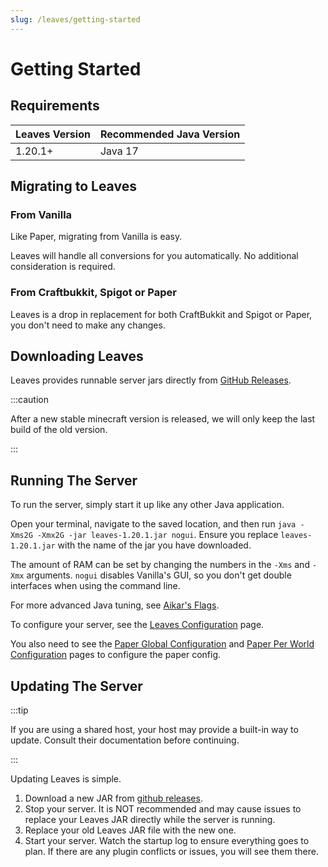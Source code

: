```yaml
---
slug: /leaves/getting-started
---
```


# Getting Started

## Requirements

| Leaves Version | Recommended Java Version |
| -------------- | ------------------------ |
| 1.20.1+        | Java 17                  |

## Migrating to Leaves

### From Vanilla

Like Paper, migrating from Vanilla is easy.

Leaves will handle all conversions for you automatically. No additional consideration is required.

### From Craftbukkit, Spigot or Paper

Leaves is a drop in replacement for both CraftBukkit and Spigot or Paper, you don't need to make any changes.

## Downloading Leaves

Leaves provides runnable server jars directly from 
[GitHub Releases](https://github.com/LeavesMC/Leaves/releases).

:::caution

After a new stable minecraft version is released, we will only keep the last build of the old version.

:::

## Running The Server

To run the server, simply start it up like any other Java application.

Open your terminal, navigate to the saved location, and then run
`java -Xms2G -Xmx2G -jar leaves-1.20.1.jar nogui`. Ensure you replace `leaves-1.20.1.jar` with the name of the jar
you have downloaded.

The amount of RAM can be set by changing the numbers in the `-Xms` and `-Xmx` arguments. `nogui`
disables Vanilla's GUI, so you don't get double interfaces when using the command line.

For more advanced Java tuning, see [Aikar's Flags](https://docs.papermc.io/paper/aikars-flags).

To configure your server, see the [Leaves Configuration](../configuration.mdx) page.

You also need to see the [Paper Global Configuration](https://docs.papermc.io/paper/reference/global-configuration) and
[Paper Per World Configuration](https://docs.papermc.io/paper/reference/world-configuration) pages to configure the paper config.

## Updating The Server

:::tip

If you are using a shared host, your host may provide a built-in way to update. Consult their
documentation before continuing.

:::

Updating Leaves is simple.

1. Download a new JAR from [github releases](https://github.com/LeavesMC/Leaves/releases).
2. Stop your server. It is NOT recommended and may cause issues to replace your Leaves JAR directly while the
   server is running.
3. Replace your old Leaves JAR file with the new one.
4. Start your server. Watch the startup log to ensure everything goes to plan. If there are any
   plugin conflicts or issues, you will see them there.
